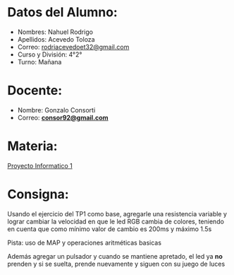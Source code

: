# Datos del Alumno:

- Nombres: Nahuel Rodrigo 
- Apellidos: Acevedo Toloza
- Correo: rodriacevedoet32@gmail.com
- Curso y División: 4°2°
- Turno: Mañana

# Docente:
- Nombre: Gonzalo Consorti
- Correo: **[consor92@gmail.com](https://mail.google.com/mail/?view=cm&fs=1&to=consor92%40gmail.com&authuser=0)**

# Materia:
[Proyecto Informatico 1](https://classroom.google.com/c/NjU1NzcwMjE5NzM0)

# Consigna: 

Usando el ejercicio del TP1 como base, agregarle una resistencia variable y lograr cambiar la velocidad en que le led RGB cambia de colores, teniendo en cuenta que como mínimo valor de cambio es 200ms y máximo 1.5s  
  
Pista: uso de MAP y operaciones aritméticas basicas  
  
  
Además agregar un pulsador y cuando se mantiene apretado, el led ya **no** prenden y si se suelta, prende nuevamente y siguen con su juego de luces
